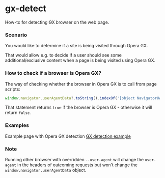 # gx-detect
How-to for detecting GX browser on the web page.

### Scenario
You would like to determine if a site is being visited through Opera GX.

That would allow e.g. to decide if a user should see some additional/exclusive content when a page is being visited using Opera GX.

### How to check if a browser is Opera GX?
The way of checking whether the browser in Opera GX is to call from page scripts:

```javascript
window.navigator.userAgentData?.toString().indexOf('[object NavigatorUAData]') === 0 && window.navigator.userAgentData?.brands?.some(item => item.brand.includes("Opera GX"))
```

That statement returns ```true``` if the browser is Opera GX - otherwise it will return ```false```.

### Examples
Example page with Opera GX detection [GX detection example](gx_detection_example.html)

### Note
Running other browser with overridden ```--user-agent``` will change the ```user-agent``` in the headers of outcoming requests but won't change the ```window.navigator.userAgentData``` object.
